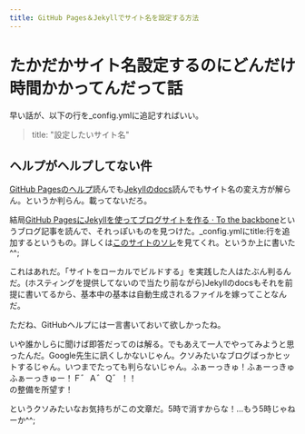 ```yaml
---
title: GitHub Pages＆Jekyllでサイト名を設定する方法
---
```


# たかだかサイト名設定するのにどんだけ時間かかってんだって話

早い話が、以下の行を_config.ymlに追記すればいい。
> title: "設定したいサイト名"

## ヘルプがヘルプしてない件
[GitHub Pagesのヘルプ](https://help.github.com/ja/github/working-with-github-pages/about-github-pages-and-jekyll)読んでも[Jekyllのdocs](https://jekyllrb.com/docs/)読んでもサイト名の変え方が解らん。というか判らん。載ってないだろ。

結局[GitHub PagesにJekyllを使ってブログサイトを作る · To the backbone](https://blog.pinekta.tech/jekyll/update/2017/02/13/jekyllblog/)というブログ記事を読んで、それっぽいものを見つけた。_config.ymlにtitle:行を追加するというもの。詳しくは[このサイトのソレ](https://github.com/dekisugi/dekisugi.github.io/blob/master/_config.yml)を見てくれ。というか上に書いた^^;

これはあれだ。「サイトをローカルでビルドする」を実践した人はたぶん判るんだ。(ホスティングを提供してないので当たり前ながら)Jekyllのdocsもそれを前提に書いてるから、基本中の基本は自動生成されるファイルを嫁ってことなんだ。

ただね、GitHubヘルプには一言書いておいて欲しかったね。

いや誰かしらに聞けば即答だってのは解る。でもあえて一人でやってみようと思ったんだ。Google先生に訊くしかないじゃん。クソみたいなブログばっかヒットするじゃん。いつまでたっても判らないじゃん。ふぁーっきゅ！ふぁーっきゅふぁーっきゅー！Ｆ゛Ａ゛Ｑ゛！！　　　　　　　　　　　　　　　　　　　　　　　　　　　　　　　　　　　　　　　　　　　　　　　　　　　　　　　　　　　　　　　　　　　　　　　　　　　　　　　　　　　　　　　　　　　　　　　　　　　　の整備を所望す！

というクソみたいなお気持ちがこの文章だ。5時で消すからな！…もう5時じゃねーか^^;
